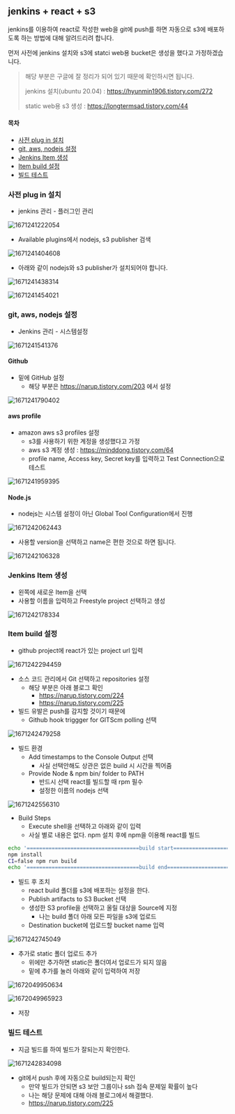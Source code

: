 ## jenkins + react + s3

jenkins를 이용하여 react로 작성한 web을 git에 push를 하면 자동으로 s3에 배포하도록 하는 방법에 대해 알려드리려 합니다.

먼저 사전에 jenkins 설치와 s3에 statci web용 bucket은 생성을 했다고 가정하겠습니다.

> 해당 부분은 구글에 잘 정리가 되어 있기 때문에 확인하시면 됩니다.
>
> jenkins 설치(ubuntu 20.04) : https://hyunmin1906.tistory.com/272
>
> static web용 s3 생성 : https://longtermsad.tistory.com/44

#### 목차

- [사전 plug in 설치](#사전-plug-in-설치)
- [git, aws, nodejs 설정](#git,-aws,-nodejs-설정)
- [Jenkins Item 생성](#jenkins-item-생성)
- [Item build 설정](#item-build-설정)
- [빌드 테스트](#빌드-테스트)

### 사전 plug in 설치

-  jenkins 관리 - 플러그인 관리

![1671241222054](images/1671241222054.png)

- Available plugins에서 nodejs, s3 publisher 검색

![1671241404608](images/1671241404608.png)

- 아래와 같이 nodejs와 s3 publisher가 설치되어야 합니다.

![1671241438314](images/1671241438314.png)

![1671241454021](images/1671241454021.png)

### git, aws, nodejs 설정

- Jenkins 관리 - 시스템설정

![1671241541376](images/1671241541376.png)

#### Github

- 밑에 GitHub 설정
  - 해당 부분은 https://narup.tistory.com/203 에서 설정

![1671241790402](images/1671241790402.png)

#### aws profile

- amazon aws s3 profiles 설정
  - s3를 사용하기 위한 계정을 생성했다고 가정
  - aws s3 계정 생성 : https://minddong.tistory.com/64
  - profile name, Access key, Secret key를 입력하고 Test Connection으로 테스트

![1671241959395](images/1671241959395.png)

#### Node.js

- nodejs는 시스템 설정이 아닌 Global Tool Configuration에서 진행

![1671242062443](images/1671242062443.png)

- 사용할 version을 선택하고 name은 편한 것으로 하면 됩니다.

![1671242106328](images/1671242106328.png)

### Jenkins Item 생성

- 왼쪽에 새로운 Item을 선택
- 사용할 이름을 입력하고 Freestyle project 선택하고 생성

![1671242178334](images/1671242178334.png)

### Item build 설정 

- github project에 react가 있는 project url 입력

![1671242294459](images/1671242294459.png)

- 소스 코드 관리에서 Git 선택하고 repositories 설정
  - 해당 부분은 아래 블로그 확인
    - https://narup.tistory.com/224
    - https://narup.tistory.com/225
- 빌드 유발은 push를 감지할 것이기 때문에
  - Github hook triggger for GITScm polling 선택

![1671242479258](images/1671242479258.png)

- 빌드 환경
  - Add timestamps to the Console Output 선택
    - 사실 선택안해도 상관은 없은 build 시 시간을 찍어줌
  - Provide Node & npm bin/ folder to PATH
    - 반드시 선택 react를 빌드할 때 rpm 필수
    - 설정한 이름의 nodejs 선택

![1671242556310](images/1671242556310.png)

- Build Steps
  - Execute shell을 선택하고 아래와 같이 입력
  - 사실 별로 내용은 없다. npm 설치 후에 npm을 이용해 react를 빌드

```sh
echo '====================================build start===================================='
npm install
CI=false npm run build
echo '====================================build end===================================='
```

- 빌드 후 조치
  - react build 폴더를 s3에 배포하는 설정을 한다.
  - Publish artifacts to S3 Bucket 선택
  - 생성한 S3 profile을 선택하고 올릴 대상을 Source에 지정
    - 나는 build 폴더 아래 모든 파일을 s3에 업로드
  - Destination bucket에 업로드할 bucket name 입력

![1671242745049](images/1671242745049.png)

- 추가로 static 폴더 업로드 추가
  - 위에만 추가하면 static은 폴더여서 업로드가 되지 않음
  - 밑에 추가를 눌러 아래와 같이 입력하여 저장

![1672049950634](images/1672049950634.png)

![1672049965923](images/1672049965923.png)

- 저장

### 빌드 테스트 

- 지금 빌드를 하여 빌드가 잘되는지 확인한다.

![1671242834098](images/1671242834098.png)

- git에서 push 후에 자동으로 build되는지 확인
  - 만약 빌드가 안되면 s3 보안 그룹이나 ssh 접속 문제일 확률이 높다
  - 나는 해당 문제에 대해 아래 블로그에서 해결했다.
  - https://narup.tistory.com/225

